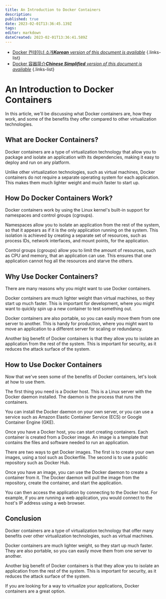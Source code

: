 ```yaml
---
title: An Introduction to Docker Containers
description: 
published: true
date: 2023-02-01T13:36:45.139Z
tags: 
editor: markdown
dateCreated: 2023-02-01T13:36:41.589Z
---
```


- [Docker 컨테이너 소개***Korean** version of this document is available*](/ko/Knowledge-base/Docker/an-introduction-to-docker-containers)
{.links-list}
- [Docker 容器简介***Chinese Simplified** version of this document is available*](/zh/Knowledge-base/Docker/an-introduction-to-docker-containers)
{.links-list}



# An Introduction to Docker Containers

In this article, we'll be discussing what Docker containers are, how they work, and some of the benefits they offer compared to other virtualization technologies.

## What are Docker Containers?

Docker containers are a type of virtualization technology that allow you to package and isolate an application with its dependencies, making it easy to deploy and run on any platform.

Unlike other virtualization technologies, such as virtual machines, Docker containers do not require a separate operating system for each application. This makes them much lighter weight and much faster to start up.

## How Do Docker Containers Work?

Docker containers work by using the Linux kernel's built-in support for namespaces and control groups (cgroups).

Namespaces allow you to isolate an application from the rest of the system, so that it appears as if it is the only application running on the system. This isolation is achieved by creating a separate set of resources, such as process IDs, network interfaces, and mount points, for the application.

Control groups (cgroups) allow you to limit the amount of resources, such as CPU and memory, that an application can use. This ensures that one application cannot hog all the resources and starve the others.

## Why Use Docker Containers?

There are many reasons why you might want to use Docker containers.

Docker containers are much lighter weight than virtual machines, so they start up much faster. This is important for development, where you might want to quickly spin up a new container to test something out.

Docker containers are also portable, so you can easily move them from one server to another. This is handy for production, where you might want to move an application to a different server for scaling or redundancy.

Another big benefit of Docker containers is that they allow you to isolate an application from the rest of the system. This is important for security, as it reduces the attack surface of the system.

## How to Use Docker Containers

Now that we've seen some of the benefits of Docker containers, let's look at how to use them.

The first thing you need is a Docker host. This is a Linux server with the Docker daemon installed. The daemon is the process that runs the containers.

You can install the Docker daemon on your own server, or you can use a service such as Amazon Elastic Container Service (ECS) or Google Container Engine (GKE).

Once you have a Docker host, you can start creating containers. Each container is created from a Docker image. An image is a template that contains the files and software needed to run an application.

There are two ways to get Docker images. The first is to create your own images, using a tool such as Dockerfile. The second is to use a public repository such as Docker Hub.

Once you have an image, you can use the Docker daemon to create a container from it. The Docker daemon will pull the image from the repository, create the container, and start the application.

You can then access the application by connecting to the Docker host. For example, if you are running a web application, you would connect to the host's IP address using a web browser.

## Conclusion

Docker containers are a type of virtualization technology that offer many benefits over other virtualization technologies, such as virtual machines.

Docker containers are much lighter weight, so they start up much faster. They are also portable, so you can easily move them from one server to another.

Another big benefit of Docker containers is that they allow you to isolate an application from the rest of the system. This is important for security, as it reduces the attack surface of the system.

If you are looking for a way to virtualize your applications, Docker containers are a great option.